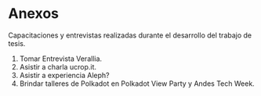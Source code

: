 # Anexos

Capacitaciones y entrevistas realizadas durante el desarrollo del trabajo de tesis.

1. Tomar Entrevista Verallia.
2. Asistir a charla ucrop.it.
3. Asistir a experiencia Aleph?
4. Brindar talleres de Polkadot en Polkadot View Party y Andes Tech Week.

